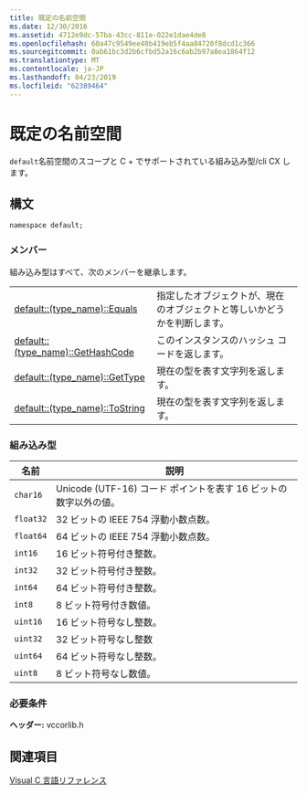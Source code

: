 ```yaml
---
title: 既定の名前空間
ms.date: 12/30/2016
ms.assetid: 4712e9dc-57ba-43cc-811e-022e1dae4de8
ms.openlocfilehash: 60a47c9549ee40b419eb5f4aa84720f8dcd1c366
ms.sourcegitcommit: 0ab61bc3d2b6cfbd52a16c6ab2b97a8ea1864f12
ms.translationtype: MT
ms.contentlocale: ja-JP
ms.lasthandoff: 04/23/2019
ms.locfileid: "62389464"
---
```

# <a name="default-namespace"></a>既定の名前空間

`default`名前空間のスコープと C + でサポートされている組み込み型/cli CX します。

## <a name="syntax"></a>構文

```
namespace default;
```

### <a name="members"></a>メンバー

組み込み型はすべて、次のメンバーを継承します。

|||
|-|-|
|[default::(type_name)::Equals](../cppcx/default-type-name-equals-method.md)|指定したオブジェクトが、現在のオブジェクトと等しいかどうかを判断します。|
|[default::(type_name)::GetHashCode](../cppcx/default-type-name-gethashcode-method.md)|このインスタンスのハッシュ コードを返します。|
|[default::(type_name)::GetType](../cppcx/default-type-name-gettype-method.md)|現在の型を表す文字列を返します。|
|[default::(type_name)::ToString](../cppcx/default-type-name-tostring-method.md)|現在の型を表す文字列を返します。|

### <a name="built-in-types"></a>組み込み型

|名前|説明|
|----------|-----------------|
|`char16`|Unicode (UTF-16) コード ポイントを表す 16 ビットの数字以外の値。|
|`float32`|32 ビットの IEEE 754 浮動小数点数。|
|`float64`|64 ビットの IEEE 754 浮動小数点数。|
|`int16`|16 ビット符号付き整数。|
|`int32`|32 ビット符号付き整数。|
|`int64`|64 ビット符号付き整数。|
|`int8`|8 ビット符号付き数値。|
|`uint16`|16 ビット符号なし整数。|
|`uint32`|32 ビット符号なし整数|
|`uint64`|64 ビット符号なし整数。|
|`uint8`|8 ビット符号なし数値。|

### <a name="requirements"></a>必要条件

**ヘッダー:** vccorlib.h

## <a name="see-also"></a>関連項目

[Visual C 言語リファレンス](../cppcx/visual-c-language-reference-c-cx.md)
